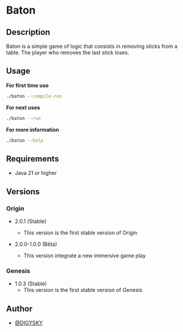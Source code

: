 # Baton

## Description

Baton is a simple game of logic that consists in removing sticks from a table. The player who removes the last stick loses.

## Usage

**For first time use**

```bash
./baton --compile-run
```
**For next uses**

```bash
./baton --run
```

**For more information**

```bash
./baton --help
```

## Requirements

- Java 21 or higher

## Versions

### Origin

- 2.0.1 (Stable)
  - This version is the first stable version of Origin

- 2.0.0-1.0.0 (Bêta)
  - This version integrate a new immersive game play

### Genesis

- 1.0.3 (Stable)
  - This version is the first stable version of Genesis

## Author

- [@DIGYSKY](https://github.com/DIGYSKY)
